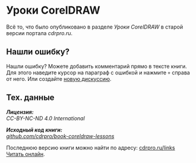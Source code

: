 Уроки CorelDRAW
=======

Всё то, что было опубликовано в разделе _Уроки CorelDRAW_ в старой версии портала _cdrpro.ru_.

## Нашли ошибку?

Нашли ошибку? Можете добавить комментарий прямо в тексте книги. 
Для этого наведите курсор на параграф с ошибкой и нажмите `+` справа от него.
Или создайте [новую дискуссию](https://www.gitbook.com/book/cdrpro/coreldraw-lessons-book/discussions).

## Тех. данные

_**Лицензия:**   
CC-BY-NC-ND 4.0 International_

_**Исходный код книги:**   
[github.com/cdrpro/book-coreldraw-lessons](https://github.com/cdrpro/book-coreldraw-lessons)_

Последнюю версию книги можно найти по адресу: [cdrpro.ru/links](http://cdrpro.ru/links/)   
[Читать онлайн](https://cdrpro.gitbooks.io/coreldraw-lessons-book/content/).
